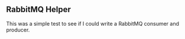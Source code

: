 RabbitMQ Helper
---
This was a simple test to see if I could write a RabbitMQ consumer and producer.